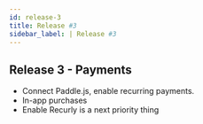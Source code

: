```yaml
---
id: release-3
title: Release #3
sidebar_label: | Release #3
---
```


## Release 3 - Payments
* Connect Paddle.js, enable recurring payments.
* In-app purchases
* Enable Recurly is a next priority thing
